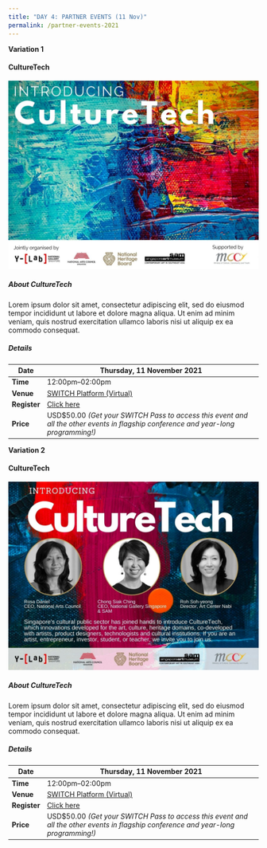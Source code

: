 ```yaml
---
title: "DAY 4: PARTNER EVENTS (11 Nov)"
permalink: /partner-events-2021
---
```

**Variation 1**
#### CultureTech
![Alt text for image on Isomer site](/images/SWITCH_2021_CultureTech_var_1_v1_18Oct.jpg)

##### About CultureTech
Lorem ipsum dolor sit amet, consectetur adipiscing elit, sed do eiusmod tempor incididunt ut labore et dolore magna aliqua. Ut enim ad minim veniam, quis nostrud exercitation ullamco laboris nisi ut aliquip ex ea commodo consequat.

##### Details
| **Date** | Thursday, 11 November 2021 |
| -------- | -------- |
| **Time**     | 12:00pm–02:00pm    |
| **Venue**    | [SWITCH Platform (Virtual)](https://community.switchsg.org)     |
| **Register**     | [Click here](https://bit.ly/switch2021reg_web)    |
| **Price**     | USD$50.00 *(Get your SWITCH Pass to access this event and all the other events in flagship conference and year-long programming!)*    |



**Variation 2**
#### CultureTech
![Alt text for image on Isomer site](/images/SWITCH_2021_CultureTech_var_2_v1_18Oct.jpg)

##### About CultureTech
Lorem ipsum dolor sit amet, consectetur adipiscing elit, sed do eiusmod tempor incididunt ut labore et dolore magna aliqua. Ut enim ad minim veniam, quis nostrud exercitation ullamco laboris nisi ut aliquip ex ea commodo consequat.

##### Details
| **Date** | Thursday, 11 November 2021 |
| -------- | -------- |
| **Time**     | 12:00pm–02:00pm    |
| **Venue**    | [SWITCH Platform (Virtual)](https://community.switchsg.org)     |
| **Register**     | [Click here](https://bit.ly/switch2021reg_web)    |
| **Price**     | USD$50.00 *(Get your SWITCH Pass to access this event and all the other events in flagship conference and year-long programming!)*    |
